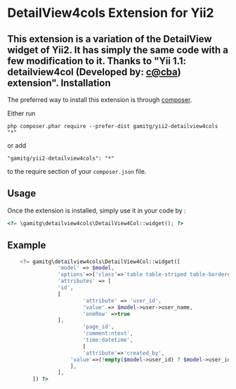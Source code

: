 DetailView4cols Extension for Yii2
==================================
This extension is a variation of the DetailView widget of Yii2. It has simply the same code with a few modification to it.
Thanks to "Yii 1.1: detailview4col (Developed by: [c@cba](http://www.yiiframework.com/user/54420/)) extension".
Installation
------------

The preferred way to install this extension is through [composer](http://getcomposer.org/download/).

Either run

```
php composer.phar require --prefer-dist gamitg/yii2-detailview4cols "*"
```

or add

```
"gamitg/yii2-detailview4cols": "*"
```

to the require section of your `composer.json` file.


Usage
-----

Once the extension is installed, simply use it in your code by  :

```php
<?= \gamitg\detailview4cols\DetailView4Col::widget(); ?>
```

Example
-------

```php
	<?= gamitg\detailview4cols\DetailView4Col::widget([
		        'model' => $model,
		        'options'=>['class'=>'table table-striped table-bordered detail-view'],
		        'attributes' => [
				'id',
				[
		        		'attribute' => 'user_id',
		        		'value' => $model->user->user_name,
		        		'oneRow' =>true
				],
		            	'page_id',
		            	'comment:ntext',
		            	'time:datetime',
		            	[
				     	'attribute'=>'created_by',
					'value'=>(!empty($model->user_id) ? $model->user_id : "Not Set")
			    	],
		        ],
    	]) ?>
```
